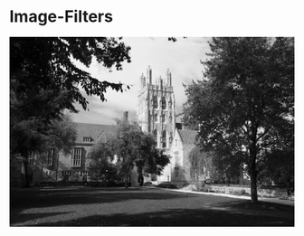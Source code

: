 # Image-Filters





![alt text](https://github.com/K-u-n-a-l-c/Image-Filters/blob/main/Output-images/outGrayscale.bmp)
